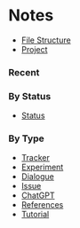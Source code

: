 # Notes
- [File Structure](doc\file-structure.md)
- [Project](doc\project.md)

### Recent

### By Status
- [Status][status-tracker]

### By Type
- [Tracker][tracker-tracker]
- [Experiment][experiment-tracker]
- [Dialogue][dialogue-tracker]
- [Issue][issue-tracker]
- [ChatGPT][chatgpt-tracker]
- [References](doc\reference.md)
- [Tutorial][tutorial-tracker]


[tracker-tracker]: doc/tracker-00000.md
[experiment-tracker]: doc/tracker-00001.md
[dialogue-tracker]: doc/tracker-00002.md
[issue-tracker]: doc/tracker-00003.md
[chatgpt-tracker]: doc/tracker-00004.md
[tutorial-tracker]: doc/tracker-00006.md
[status-tracker]: doc/tracker-00007.md